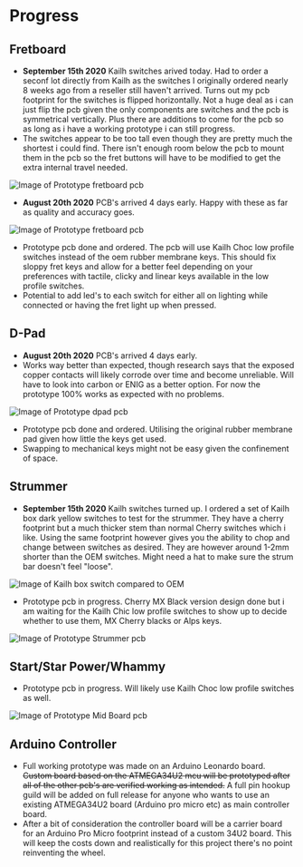 # Progress

## Fretboard

- **September 15th 2020** Kailh switches arived today. Had to order a seconf lot directly from Kailh as the switches I originally ordered nearly 8 weeks ago from a reseller still haven't arrived. Turns out my pcb footprint for the switches is flipped horizontally. Not a huge deal as i can just flip the pcb given the only components are switches and the pcb is symmetrical vertically. Plus there are additions to come for the pcb so as long as i have a working prototype i can still progress.
- The switches appear to be too tall even though they are pretty much the shortest i could find. There isn't enough room below the pcb to mount them in the pcb so the fret buttons will have to be modified to get the extra internal travel needed.

![Image of Prototype fretboard pcb](/images/fret_proto_1.jpg)

- **August 20th 2020** PCB's arrived 4 days early. Happy with these as far as quality and accuracy goes.

![Image of Prototype fretboard pcb](/images/FRETBOARD_PCB_0.1.jpg)

- Prototype pcb done and ordered. The pcb will use Kailh Choc low profile switches instead of the oem rubber membrane keys. This should fix sloppy fret keys and allow for a better feel depending on your preferences with tactile, clicky and linear keys available in the low profile switches.
- Potential to add led's to each switch for either all on lighting while connected or having the fret light up when pressed.

## D-Pad

- **August 20th 2020** PCB's arrived 4 days early.
- Works way better than expected, though research says that the exposed copper contacts will likely corrode over time and become unreliable. Will have to look into carbon or ENIG as a better option. For now the prototype 100% works as expected with no problems.

![Image of Prototype dpad pcb](/images/DPAD_PCB_0.1.jpg)

- Prototype pcb done and ordered. Utilising the original rubber membrane pad given how little the keys get used.
- Swapping to mechanical keys might not be easy given the confinement of space.

## Strummer

- **September 15th 2020** Kailh switches turned up. I ordered a set of Kailh box dark yellow switches to test for the strummer. They have a cherry footprint but a much thicker stem than normal Cherry switches which i like. Using the same footprint however gives you the ability to chop and change between switches as desired. They are however around 1-2mm shorter than the OEM switches. Might need a hat to make sure the strum bar doesn't feel "loose".

![Image of Kailh box switch compared to OEM](/images/kailh_strummer.jpg)

- Prototype pcb in progress. Cherry MX Black version design done but i am waiting for the Kailh Chic low profile switches to show up to decide whether to use them, MX Cherry blacks or Alps keys.

![Image of Prototype Strummer pcb](/images/DIM_STRUMMER_FRONT.svg)

## Start/Star Power/Whammy

- Prototype pcb in progress. Will likely use Kailh Choc low profile switches as well.

![Image of Prototype Mid Board pcb](/images/DIM_MID_BOARD_FRONT.svg)

## Arduino Controller

- Full working prototype was made on an Arduino Leonardo board. ~~Custom board based on the ATMEGA34U2 mcu will be prototyped after all of the other pcb's are verified working as intended.~~ A full pin hookup guild will be added on full release for anyone who wants to use an existing ATMEGA34U2 board (Arduino pro micro etc) as main controller board.
- After a bit of consideration the controller board will be a carrier board for an Arduino Pro Micro footprint instead of a custom 34U2 board. This will keep the costs down and realistically for this project there's no point reinventing the wheel.

